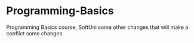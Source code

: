 # Programming-Basics
Programming Basics course, SoftUni
some other changes that will make a conflict
some changes

